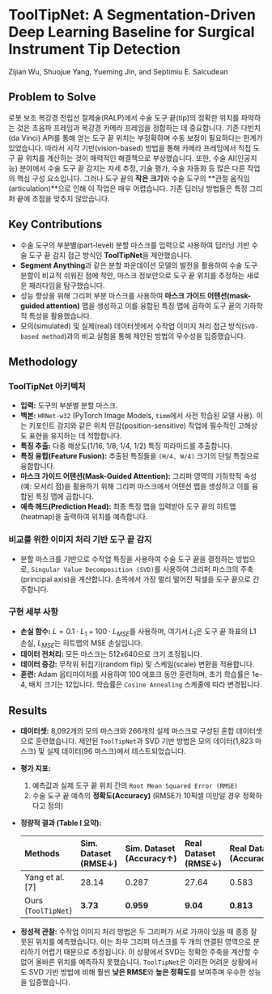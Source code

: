 # ToolTipNet: A Segmentation-Driven Deep Learning Baseline for Surgical Instrument Tip Detection

Zijian Wu, Shuojue Yang, Yueming Jin, and Septimiu E. Salcudean

## Problem to Solve

로봇 보조 복강경 전립선 절제술(RALP)에서 수술 도구 끝(tip)의 정확한 위치를 파악하는 것은 초음파 프레임과 복강경 카메라 프레임을 정합하는 데 중요합니다. 기존 다빈치(da Vinci) API를 통해 얻는 도구 끝 위치는 부정확하며 수동 보정이 필요하다는 한계가 있었습니다. 따라서 시각 기반(vision-based) 방법을 통해 카메라 프레임에서 직접 도구 끝 위치를 계산하는 것이 매력적인 해결책으로 부상했습니다. 또한, 수술 AI(인공지능) 분야에서 수술 도구 끝 감지는 자세 추정, 기술 평가, 수술 자동화 등 많은 다른 작업의 핵심 구성 요소입니다. 그러나 도구 끝의 **작은 크기**와 수술 도구의 **관절 움직임(articulation)**으로 인해 이 작업은 매우 어렵습니다. 기존 딥러닝 방법들은 특정 그리퍼 끝에 초점을 맞추지 않았습니다.

## Key Contributions

- 수술 도구의 부분별(part-level) 분할 마스크를 입력으로 사용하여 딥러닝 기반 수술 도구 끝 감지 접근 방식인 **ToolTipNet**을 제안했습니다.
- **Segment Anything**과 같은 분할 파운데이션 모델의 발전을 활용하여 수술 도구 분할이 비교적 쉬워진 점에 착안, 마스크 정보만으로 도구 끝 위치를 추정하는 새로운 패러다임을 탐구했습니다.
- 성능 향상을 위해 그리퍼 부분 마스크를 사용하여 **마스크 가이드 어텐션(mask-guided attention)** 맵을 생성하고 이를 융합된 특징 맵에 곱하여 도구 끝의 기하학적 특성을 활용했습니다.
- 모의(simulated) 및 실제(real) 데이터셋에서 수작업 이미지 처리 접근 방식(`SVD-based method`)과의 비교 실험을 통해 제안된 방법의 우수성을 입증했습니다.

## Methodology

### ToolTipNet 아키텍처

- **입력:** 도구의 부분별 분할 마스크.
- **백본:** `HRNet-w32` (PyTorch Image Models, `timm`에서 사전 학습된 모델 사용). 이는 키포인트 감지와 같은 위치 민감(position-sensitive) 작업에 필수적인 고해상도 표현을 유지하는 데 적합합니다.
- **특징 추출:** 다중 해상도(1/16, 1/8, 1/4, 1/2) 특징 피라미드를 추출합니다.
- **특징 융합(Feature Fusion):** 추출된 특징들을 `(H/4, W/4)` 크기의 단일 특징으로 융합합니다.
- **마스크 가이드 어텐션(Mask-Guided Attention):** 그리퍼 영역의 기하학적 속성(예: 모서리 점)을 활용하기 위해 그리퍼 마스크에서 어텐션 맵을 생성하고 이를 융합된 특징 맵에 곱합니다.
- **예측 헤드(Prediction Head):** 최종 특징 맵을 입력받아 도구 끝의 히트맵(heatmap)을 출력하여 위치를 예측합니다.

### 비교를 위한 이미지 처리 기반 도구 끝 감지

- 분할 마스크를 기반으로 수작업 특징을 사용하여 수술 도구 끝을 결정하는 방법으로, `Singular Value Decomposition (SVD)`를 사용하여 그리퍼 마스크의 주축(principal axis)을 계산합니다. 손목에서 가장 멀리 떨어진 픽셀을 도구 끝으로 간주합니다.

### 구현 세부 사항

- **손실 함수:** $L = 0.1 \cdot L_1 + 100 \cdot L_{MSE}$를 사용하며, 여기서 $L_1$은 도구 끝 좌표의 L1 손실, $L_{MSE}$는 히트맵의 MSE 손실입니다.
- **데이터 전처리:** 모든 마스크는 512x640으로 크기 조정됩니다.
- **데이터 증강:** 무작위 뒤집기(random flip) 및 스케일(scale) 변환을 적용합니다.
- **훈련:** Adam 옵티마이저를 사용하여 100 에포크 동안 훈련하며, 초기 학습률은 1e-4, 배치 크기는 12입니다. 학습률은 `Cosine Annealing` 스케줄에 따라 변경됩니다.

## Results

- **데이터셋:** 8,092개의 모의 마스크와 266개의 실제 마스크로 구성된 혼합 데이터셋으로 훈련했습니다. 제안된 `ToolTipNet`과 SVD 기반 방법은 모의 데이터(1,823 마스크) 및 실제 데이터(96 마스크)에서 테스트되었습니다.
- **평가 지표:**
  1. 예측값과 실제 도구 끝 위치 간의 `Root Mean Squared Error (RMSE)`
  2. 수술 도구 끝 예측의 **정확도(Accuracy)** (RMSE가 10픽셀 미만일 경우 정확하다고 정의)
- **정량적 결과 (Table I 요약):**

  | Methods             | Sim. Dataset (RMSE↓) | Sim. Dataset (Accuracy↑) | Real Dataset (RMSE↓) | Real Dataset (Accuracy↑) |
  | :------------------ | :------------------- | :----------------------- | :------------------- | :----------------------- |
  | Yang et al. [7]     | 28.14                | 0.287                    | 27.64                | 0.583                    |
  | Ours (`ToolTipNet`) | **3.73**             | **0.959**                | **9.04**             | **0.813**                |

- **정성적 관찰:** 수작업 이미지 처리 방법은 두 그리퍼가 서로 가까이 있을 때 종종 잘못된 위치를 예측했습니다. 이는 좌우 그리퍼 마스크를 두 개의 연결된 영역으로 분리하기 어렵기 때문으로 추정됩니다. 이 상황에서 SVD는 정확한 주축을 계산할 수 없어 올바른 위치를 예측하지 못했습니다. `ToolTipNet`은 이러한 어려운 상황에서도 SVD 기반 방법에 비해 훨씬 **낮은 RMSE**와 **높은 정확도**를 보여주며 우수한 성능을 입증했습니다.
